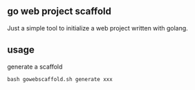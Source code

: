 ## go web project scaffold

Just a simple tool to initialize a web project written with golang.

## usage

generate a scaffold
```shell script
bash gowebscaffold.sh generate xxx
```
